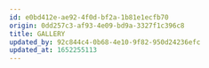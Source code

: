 ```yaml
---
id: e0bd412e-ae92-4f0d-bf2a-1b81e1ecfb70
origin: 0dd257c3-af93-4e09-bd9a-3327f1c396c8
title: GALLERY
updated_by: 92c844c4-0b68-4e10-9f82-950d24236efc
updated_at: 1652255113
---
```

